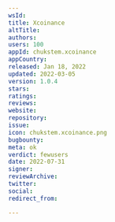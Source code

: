 ```yaml
---
wsId: 
title: Xcoinance
altTitle: 
authors: 
users: 100
appId: chukstem.xcoinance
appCountry: 
released: Jan 18, 2022
updated: 2022-03-05
version: 1.0.4
stars: 
ratings: 
reviews: 
website: 
repository: 
issue: 
icon: chukstem.xcoinance.png
bugbounty: 
meta: ok
verdict: fewusers
date: 2022-07-31
signer: 
reviewArchive: 
twitter: 
social: 
redirect_from: 

---
```


